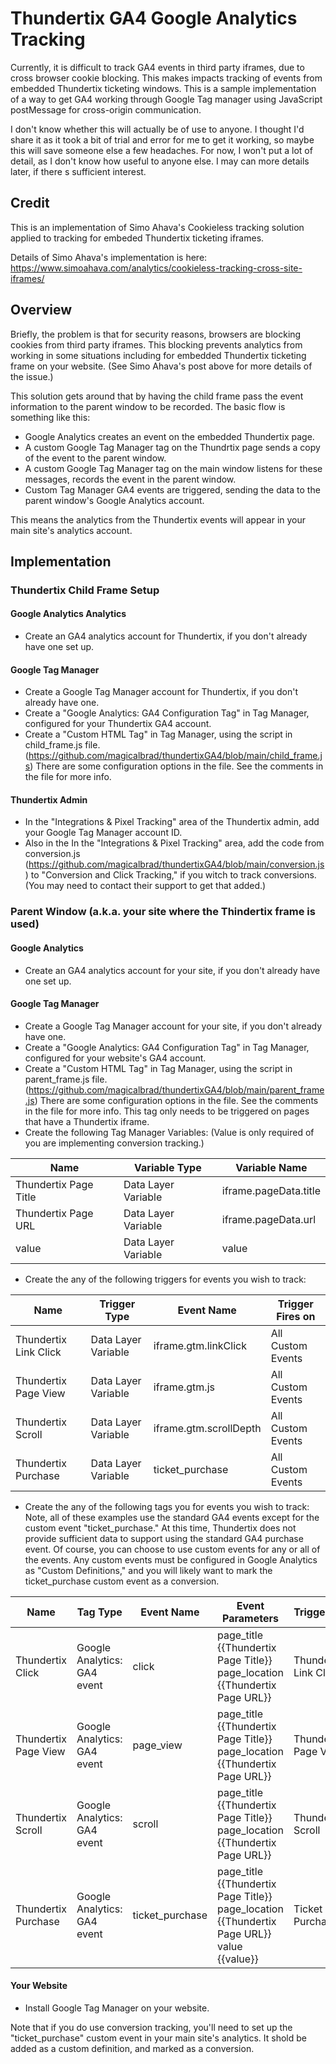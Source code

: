 # Thundertix GA4 Google Analytics Tracking
Currently, it is difficult to track GA4 events in third party iframes, due to cross browser cookie blocking. This makes impacts tracking of events from embedded Thundertix ticketing windows. This is a sample implementation of a way to get GA4 working through Google Tag manager using JavaScript postMessage for cross-origin communication.

I don't know whether this will actually be of use to anyone. I thought I'd share it as it took a bit of trial and error for me to get it working, so maybe this will save someone else a few headaches. For now, I won't put a lot of detail, as I don't know how useful to anyone else. I may can more details later, if there s sufficient interest.

## Credit
This is an implementation of Simo Ahava's Cookieless tracking solution applied to tracking for embeded Thundertix ticketing iframes.

Details of Simo Ahava's implementation is here: https://www.simoahava.com/analytics/cookieless-tracking-cross-site-iframes/

## Overview
Briefly, the problem is that for security reasons, browsers are blocking cookies from third party iframes. This blocking prevents analytics from working in some situations including for embedded Thundertix ticketing frame on your website. (See Simo Ahava's post above for more details of the issue.)

This solution gets around that by having the child frame pass the event information to the parent window to be recorded. The basic flow is something like this:

- Google Analytics creates an event on the embedded Thundertix page.
- A custom Google Tag Manager tag on the Thundrtix page sends a copy of the event to the parent window.
- A custom Google Tag Manager tag on the main window listens for these messages, records the event in the parent window.
- Custom Tag Manager GA4 events are triggered, sending the data to the parent window's Google Analytics account. 

This means the analytics from the Thundertix events will appear in your main site's analytics account. 

## Implementation
### Thundertix Child Frame Setup
#### Google Analytics Analytics
- Create an GA4 analytics account for Thundertix, if you don't already have one set up.
#### Google Tag Manager
- Create a Google Tag Manager account for Thundertix, if you don't already have one.
- Create a "Google Analytics: GA4 Configuration Tag" in Tag Manager, configured for your Thundertix GA4 account.
- Create a "Custom HTML Tag" in Tag Manager, using the script in child_frame.js file. (https://github.com/magicalbrad/thundertixGA4/blob/main/child_frame.js) There are some configuration options in the file. See the comments in the file for more info.
#### Thundertix Admin
- In the "Integrations & Pixel Tracking" area of the Thundertix admin, add your Google Tag Manager account ID.
- Also in the In the "Integrations & Pixel Tracking" area, add the code from conversion.js (https://github.com/magicalbrad/thundertixGA4/blob/main/conversion.js) to "Conversion and Click Tracking," if you witch to track conversions. (You may need to contact their support to get that added.) 

### Parent Window (a.k.a. your site where the Thindertix frame is used)
#### Google Analytics
- Create an GA4 analytics account for your site, if you don't already have one set up.
#### Google Tag Manager
- Create a Google Tag Manager account for your site, if you don't already have one.
- Create a "Google Analytics: GA4 Configuration Tag" in Tag Manager, configured for your website's GA4 account.
- Create a "Custom HTML Tag" in Tag Manager, using the script in parent_frame.js file. (https://github.com/magicalbrad/thundertixGA4/blob/main/parent_frame.js) There are some configuration options in the file. See the comments in the file for more info. This tag only needs to be triggered on pages that have a Thundertix iframe.
- Create the following Tag Manager Variables: (Value is only required of you are implementing conversion tracking.)

| Name | Variable Type | Variable Name |
|---|---|---|
| Thundertix Page Title  | Data Layer Variable | iframe.pageData.title |
| Thundertix Page URL  | Data Layer Variable | iframe.pageData.url |
| value | Data Layer Variable | value |

- Create the any of the following triggers for events you wish to track:

| Name | Trigger Type | Event Name | Trigger Fires on |
|---|---|---|---|
| Thundertix Link Click  | Data Layer Variable | iframe.gtm.linkClick | All Custom Events |
| Thundertix Page View  | Data Layer Variable | iframe.gtm.js | All Custom Events |
| Thundertix Scroll  | Data Layer Variable | iframe.gtm.scrollDepth | All Custom Events | 
| Thundertix Purchase  | Data Layer Variable | ticket_purchase | All Custom Events |

- Create the any of the following tags you for events you wish to track:<br>Note, all of these examples use the standard GA4 events except for the custom event "ticket_purchase." At this time, Thundertix does not provide sufficient data to support using the standard GA4 purchase event. Of course, you can choose to use custom events for any or all of the events. Any custom events must be configured in Google Analytics as "Custom Definitions," and you will likely want to mark the ticket_purchase custom event as a conversion. 

| Name | Tag Type | Event Name | Event Parameters | Triggering |
|---|---|---|---|---|
| Thundertix Click  | Google Analytics: GA4 event | click | page_title {{Thundertix Page Title}}<br>page_location {{Thundertix Page URL}} | Thundertix Link Click |
| Thundertix Page View  | Google Analytics: GA4 event | page_view | page_title {{Thundertix Page Title}}<br>page_location {{Thundertix Page URL}} | Thundertix Page View |
| Thundertix Scroll  | Google Analytics: GA4 event | scroll | page_title {{Thundertix Page Title}}<br>page_location {{Thundertix Page URL}} | Thundertix Scroll |
| Thundertix Purchase  | Google Analytics: GA4 event | ticket_purchase | page_title {{Thundertix Page Title}}<br>page_location {{Thundertix Page URL}}<br>value {{value}} | Ticket Purchase |

#### Your Website
- Install Google Tag Manager on your website.

Note that if you do use conversion tracking, you'll need to set up the "ticket_purchase" custom event in your main site's analytics. It shold be added as a custom definition, and marked as a conversion.
